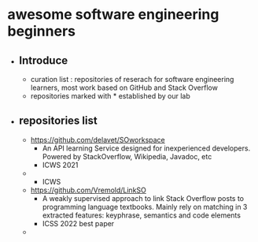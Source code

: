 # awesome software engineering beginners

- ## Introduce

  - curation list : repositories of reserach for software engineering learners, most work based on GitHub and Stack Overflow
  - repositories marked with * established by our lab

- ## repositories list

  - https://github.com/delavet/SOworkspace
    - An API learning Service designed for inexperienced developers. Powered by StackOverflow, Wikipedia, Javadoc, etc
    - ICWS 2021
  - 
    - ICWS
  - https://github.com/Vremold/LinkSO
    - A weakly supervised approach to link Stack Overflow posts to programming language textbooks. Mainly rely on matching in 3 extracted features: keyphrase, semantics and code elements
    - ICSS 2022 best paper
  - 

 